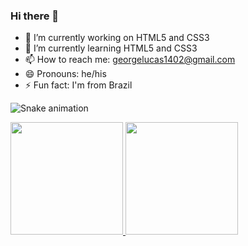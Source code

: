 ### Hi there 👋
- 🔭 I’m currently working on HTML5 and CSS3
- 🌱 I’m currently learning HTML5 and CSS3
- 📫 How to reach me: georgelucas1402@gmail.com
- 😄 Pronouns: he/his
- ⚡ Fun fact: I'm from Brazil

![Snake animation](https://github.com/rafaballerini2/rafaballerini2/blob/output/github-contribution-grid-snake.svg)

<div>
  <a href="https://github.com/George-Lucas-Lazarim">
  <img height="180em" src="https://github-readme-stats.vercel.app/api?username=George-Lucas-Lazarim&show_icons=true&theme=dark&include_all_commits=true&count_private=true"/>
  <img height="180em" src="https://github-readme-stats.vercel.app/api/top-langs/?username=George-Lucas-Lazarim&layout=compact&langs_count=16&theme=dark"/>
</div>
